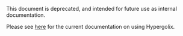 This document is deprecated, and intended for future use as internal documentation.

Please see [here](https://pyhgx.readthedocs.io/en/latest/index.html) for the current documentation on using Hypergolix.
